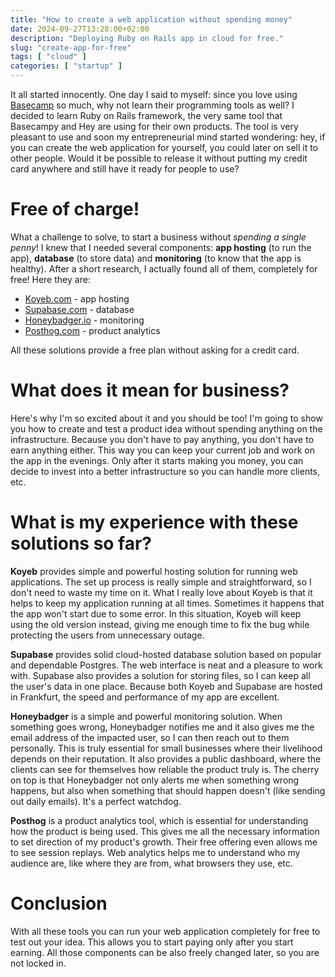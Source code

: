 ```yaml
---
title: "How to create a web application without spending money"
date: 2024-09-27T13:28:00+02:00
description: "Deploying Ruby on Rails app in cloud for free."
slug: "create-app-for-free"
tags: [ "cloud" ]
categories: [ "startup" ]
---
```


It all started innocently. One day I said to myself: since you love using [Basecamp](https://www.basecamp.com) so much, why not learn their programming tools as well? I decided to learn Ruby on Rails framework, the very same tool that Basecampy and Hey are using for their own products. The tool is very pleasant to use and soon my entrepreneurial mind started wondering: hey, if you can create the web application for yourself, you could later on sell it to other people. Would it be possible to release it without putting my credit card anywhere and still have it ready for people to use?

# Free of charge!
What a challenge to solve, to start a business without *spending a single penny*! I knew that I needed several components: **app hosting** (to run the app), **database** (to store data) and **monitoring** (to know that the app is healthy). After a short research, I actually found all of them, completely for free! Here they are:

* [Koyeb.com](https://www.koyeb.com/) - app hosting
* [Supabase.com](https://supabase.com/) - database
* [Honeybadger.io](https://www.honeybadger.io/) - monitoring
* [Posthog.com](https://posthog.com/) - product analytics

All these solutions provide a free plan without asking for a credit card.

# What does it mean for business?
Here's why I'm so excited about it and you should be too! I'm going to show you how to create and test a product idea without spending anything on the infrastructure. Because you don't have to pay anything, you don't have to earn anything either. This way you can keep your current job and work on the app in the evenings. Only after it starts making you money, you can decide to invest into a better infrastructure so you can handle more clients, etc.

# What is my experience with these solutions so far?
**Koyeb** provides simple and powerful hosting solution for running web applications. The set up process is really simple and straightforward, so I don't need to waste my time on it. What I really love about Koyeb is that it helps to keep my application running at all times. Sometimes it happens that the app won't start due to some error. In this situation, Koyeb will keep using the old version instead, giving me enough time to fix the bug while protecting the users from unnecessary outage.

**Supabase** provides solid cloud-hosted database solution based on popular and dependable Postgres. The web interface is neat and a pleasure to work with. Supabase also provides a solution for storing files, so I can keep all the user's data in one place. Because both Koyeb and Supabase are hosted in Frankfurt, the speed and performance of my app are excellent.

**Honeybadger** is a simple and powerful monitoring solution. When something goes wrong, Honeybadger notifies me and it also gives me the email address of the impacted user, so I can then reach out to them personally. This is truly essential for small businesses where their livelihood depends on their reputation. It also provides a public dashboard, where the clients can see for themselves how reliable the product truly is. The cherry on top is that Honeybadger not only alerts me when something wrong happens, but also when something that should happen doesn't (like sending out daily emails). It's a perfect watchdog.

**Posthog** is a product analytics tool, which is essential for understanding how the product is being used. This gives me all the necessary information to set direction of my product's growth. Their free offering even allows me to see session replays. Web analytics helps me to understand who my audience are, like where they are from, what browsers they use, etc.

# Conclusion
With all these tools you can run your web application completely for free to test out your idea. This allows you to start paying only after you start earning. All those components can be also freely changed later, so you are not locked in.
